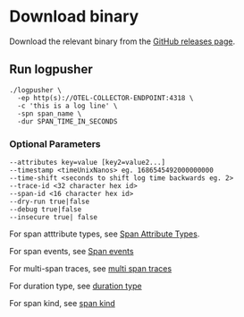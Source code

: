 # Download binary

Download the relevant binary from the [GitHub releases page](https://github.com/agardnerit/logpusher/releases/latest).

## Run logpusher

```
./logpusher \
  -ep http(s)://OTEL-COLLECTOR-ENDPOINT:4318 \
  -c 'this is a log line' \
  -spn span_name \
  -dur SPAN_TIME_IN_SECONDS
```

### Optional Parameters

```
--attributes key=value [key2=value2...]
--timestamp <timeUnixNanos> eg. 1686545492000000000
--time-shift <seconds to shift log time backwards eg. 2>
--trace-id <32 character hex id>
--span-id <16 character hex id>
--dry-run true|false
--debug true|false
--insecure true| false
```

For span atttribute types, see [Span Attribute Types](../reference/span-attribute-types.md).

For span events, see [Span events](../reference/span-events.md)

For multi-span traces, see [multi span traces](../reference/multi-span-traces.md)

For duration type, see [duration type](../reference/duration-type.md)

For span kind, see [span kind](../reference/span-kind.md)